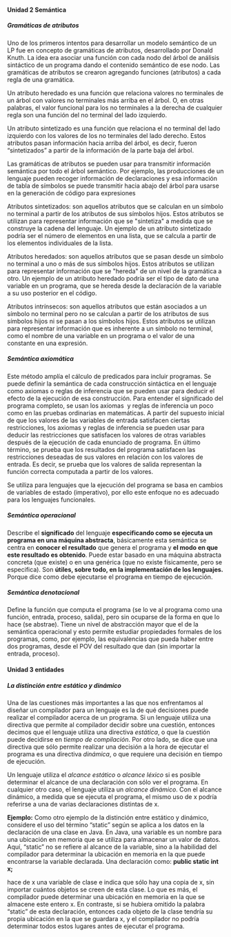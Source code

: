#### **Unidad 2 Semántica**

##### **Gramáticas de atributos**

Uno de los primeros intentos para desarrollar un modelo semántico de un LP fue en concepto de gramáticas de atributos, desarrollado por Donald Knuth. La idea era asociar una función con cada nodo del árbol de análisis sintáctico de un programa dando el contenido semántico de ese nodo. Las gramáticas de atributos se crearon agregando funciones (atributos) a cada regla de una gramática. 

Un atributo heredado es una función que relaciona valores no terminales de un árbol con valores no terminales más arriba en el árbol. O, en otras palabras, el valor funcional para los no terminales a la derecha de cualquier regla son una función del no terminal del lado izquierdo.

Un atributo sintetizado es una función que relaciona el no terminal del lado izquierdo con los valores de los no terminales del lado derecho. Estos atributos pasan información hacia arriba del árbol, es decir, fueron “sintetizados” a partir de la información de la parte baja del árbol.

Las gramáticas de atributos se pueden usar para transmitir información semántica por todo el árbol semántico. Por ejemplo, las producciones de un lenguaje pueden recoger información de declaraciones y esa información de tabla de símbolos se puede transmitir hacia abajo del árbol para usarse en la generación de código para expresiones

Atributos sintetizados: son aquellos atributos que se calculan en un símbolo no terminal a partir de los atributos de sus símbolos hijos. Estos atributos se utilizan para representar información que se "sintetiza" a medida que se construye la cadena del lenguaje. Un ejemplo de un atributo sintetizado podría ser el número de elementos en una lista, que se calcula a partir de los elementos individuales de la lista.

Atributos heredados: son aquellos atributos que se pasan desde un símbolo no terminal a uno o más de sus símbolos hijos. Estos atributos se utilizan para representar información que se "hereda" de un nivel de la gramática a otro. Un ejemplo de un atributo heredado podría ser el tipo de dato de una variable en un programa, que se hereda desde la declaración de la variable a su uso posterior en el código.

Atributos intrínsecos: son aquellos atributos que están asociados a un símbolo no terminal pero no se calculan a partir de los atributos de sus símbolos hijos ni se pasan a los símbolos hijos. Estos atributos se utilizan para representar información que es inherente a un símbolo no terminal, como el nombre de una variable en un programa o el valor de una constante en una expresión.

##### **Semántica axiomática**

Este método amplía el cálculo de predicados para incluir programas. Se puede definir la semántica de cada construcción sintáctica en el lenguaje como axiomas o reglas de inferencia que se pueden usar para deducir el efecto de la ejecución de esa construcción. Para entender el significado del programa completo, se usan los axiomas  y reglas de inferencia un poco como en las pruebas ordinarias en matemáticas. A partir del supuesto inicial de que los valores de las variables de entrada satisfacen ciertas restricciones, los axiomas y reglas de inferencia se pueden usar para deducir las restricciones que satisfacen los valores de otras variables después de la ejecución de cada enunciado de programa. En último término, se prueba que los resultados del programa satisfacen las restricciones deseadas de sus valores en relación con los valores de entrada. Es decir, se prueba que los valores de salida representan la función correcta computada a partir de los valores.

Se utiliza para lenguajes que la ejecución del programa se basa en cambios de variables de estado (imperativo), por ello este enfoque no es adecuado para los lenguajes funcionales.

##### **Semántica operacional**
Describe el **significado** del lenguaje **especificando como se ejecuta un programa en una máquina abstracta**, básicamente esta semántica se centra en **conocer el resultado** que genera el programa y **el modo en que este resultado es obtenido**. Puede estar basado en una máquina abstracta concreta (que existe) o en una genérica (que no existe físicamente, pero se especifica). Son **útiles, sobre todo, en la implementación de los lenguajes.** Porque dice como debe ejecutarse el programa en tiempo de ejecución.

##### **Semántica denotacional**
Define la función que computa el programa (se lo ve al programa como una función, entrada, proceso, salida), pero sin ocuparse de la forma en que lo hace (se abstrae). Tiene un nivel de abstracción mayor que el de la semántica operacional y esto permite estudiar propiedades formales de los programas, como, por ejemplo, las equivalencias que pueda haber entre dos programas, desde el POV del resultado que dan (sin importar la entrada, proceso).

#### Unidad 3 entidades
##### La distinción entre estático y dinámico
Una de las cuestiones más importantes a las que nos enfrentamos al diseñar un compilador
para un lenguaje es la de qué decisiones puede realizar el compilador acerca de un programa. Si un lenguaje utiliza una directiva que permite al compilador decidir sobre una cuestión, entonces decimos que el lenguaje utiliza una directiva *estática*, o que la cuestión puede decidirse en *tiempo de compilación*. Por otro lado, se dice que una directiva que sólo permite realizar una decisión a la hora de ejecutar el programa es una directiva *dinámica*, o que requiere una decisión en tiempo de ejecución.

Un lenguaje utiliza el *alcance estático* o *alcance léxico* si es posible determinar el alcance de una declaración con sólo ver el programa. En cualquier otro caso, el lenguaje utiliza un *alcance dinámico*. Con el alcance dinámico, a medida que se ejecuta el programa, el mismo uso de x podría referirse a una de varias declaraciones distintas de x.

**Ejemplo:** Como otro ejemplo de la distinción entre estático y dinámico, considere el
uso del término “static” según se aplica a los datos en la declaración de una clase en Java. En Java, una variable es un nombre para una ubicación en memoria que se utiliza para almacenar un valor de datos. Aquí, “static” no se refiere al alcance de la variable, sino a la habilidad del compilador para determinar la ubicación en memoria en la que puede encontrarse la variable declarada. Una declaración como:
**public static int x;**

hace de x una variable de clase e indica que sólo hay una copia de x, sin importar cuántos
objetos se creen de esta clase. Lo que es más, el compilador puede determinar una ubicación en memoria en la que se almacene este entero x. En contraste, si se hubiera omitido la palabra “static” de esta declaración, entonces cada objeto de la clase tendría su propia ubicación en la que se guardara x, y el compilador no podría determinar todos estos lugares antes de ejecutar el programa. 
